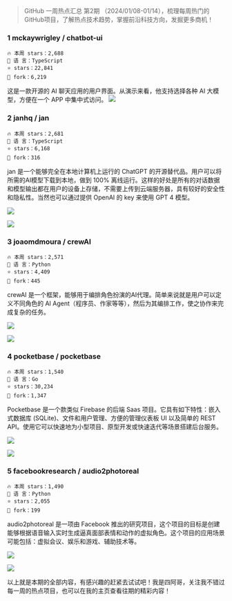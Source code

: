 

> GitHub 一周热点汇总 第2期 （2024/01/08-01/14），梳理每周热门的GitHub项目，了解热点技术趋势，掌握前沿科技方向，发掘更多商机！



### 1  mckaywrigley / chatbot-ui

```text
🔥 本周 stars：2,688
🔨 语 言：TypeScript
⭐ stars：22,841  
🍴 fork：6,219 
```

这是一款开源的 AI 聊天应用的用户界面。从演示来看，他支持选择各种 AI 大模型，方便在一个 APP 中集中式访问。
![](../../attachments/Github%20热门项目-chatbotUI-demo.png)


### 2  janhq / jan

```text
🔥 本周 stars：2,681
🔨 语 言：TypeScript
⭐ stars：6,168 
🍴 fork：316 
```

jan 是一个能够完全在本地计算机上运行的 ChatGPT 的开源替代品。用户可以将所需的AI模型下载到本地，做到 100% 离线运行。这样的好处是所有的对话数据和模型输出都在用户的设备上存储，不需要上传到云端服务器，具有较好的安全性和隐私性。当然也可以通过提供 OpenAI 的 key 来使用 GPT 4 模型。

![](../../attachments/Github%20热门项目-jan%20readme.png)

![](../../attachments/Github%20热门项目-jan%20demo.png)


### 3 joaomdmoura / crewAI

```text
🔥 本周 stars：2,571
🔨 语 言：Python
⭐ stars：4,409  
🍴 fork：445 
```

crewAI 是一个框架，能够用于编排角色扮演的AI代理。简单来说就是用户可以定义不同角色的 AI Agent（程序员、作家等等），然后为其编排工作，使之协作来完成复杂的任务。

![](../../attachments/Github%20热门项目-crewAI%20Readme.png)

![](../../attachments/Github%20热门项目-crewAI%20原理.png)




### 4 pocketbase / pocketbase

```text
🔥 本周 stars：1,540
🔨 语 言：Go
⭐ stars：30,234 
🍴 fork：1,347 
```

Pocketbase 是一个款类似 Firebase 的后端 Saas 项目。它具有如下特性：嵌入式数据库 (SQLite)、文件和用户管理、方便的管理仪表板 UI 以及简单的 REST API。使用它可以快速地为小型项目、原型开发或快速迭代等场景搭建后台服务。

![](../../attachments/Github%20热门项目-pocketBase%20readme.png)

![](../../attachments/Github%20热门项目-pocketbase%20demo.png)



### 5 facebookresearch / audio2photoreal

```text
🔥 本周 stars：1,490
🔨 语 言：Python
⭐ stars：2,055  
🍴 fork：199 
```

 audio2photoreal 是一项由 Facebook 推出的研究项目，这个项目的目标是创建能够根据语音输入实时生成逼真面部表情和动作的虚拟角色。这个项目的应用场景可能包括：虚拟会议、娱乐和游戏、辅助技术等。

![](../../attachments/Github%20热门项目-audio2photoreal%20readme.png)

![](../../attachments/Github%20热门项目-audio2photoreal%20demo.png)



以上就是本期的全部内容，有感兴趣的赶紧去试试吧！我是四阿哥，关注我不错过每一周的热点项目，也可以在我的主页查看往期的精彩内容！